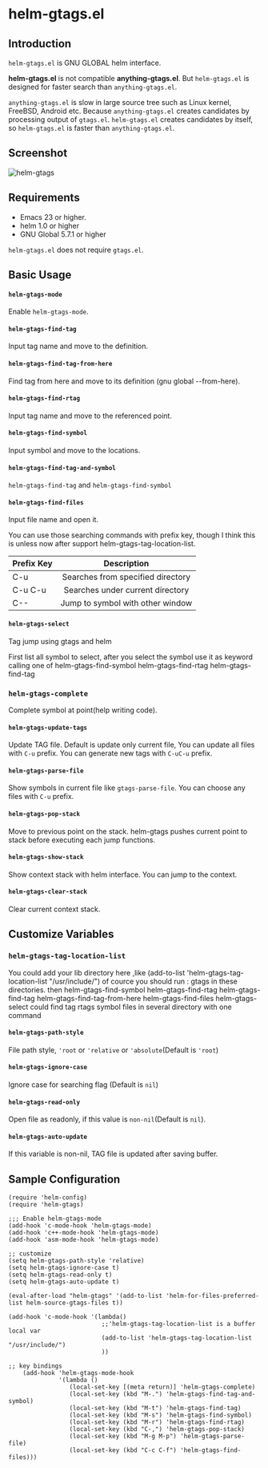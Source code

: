 # helm-gtags.el

## Introduction
`helm-gtags.el` is GNU GLOBAL helm interface.

**helm-gtags.el** is not compatible **anything-gtags.el**.
But `helm-gtags.el` is designed for faster search than `anything-gtags.el`.

`anything-gtags.el` is slow in large source tree such as Linux kernel,
FreeBSD, Android etc. Because `anything-gtags.el` creates candidates
by processing output of `gtags.el`. `helm-gtags.el` creates candidates
by itself, so `helm-gtags.el` is faster than `anything-gtags.el`.


## Screenshot

![helm-gtags](image/helm-gtags.png)


## Requirements
* Emacs 23 or higher.
* helm 1.0 or higher
* GNU Global 5.7.1 or higher

`helm-gtags.el` does not require `gtags.el`.


## Basic Usage

#### `helm-gtags-mode`

Enable `helm-gtags-mode`.

#### `helm-gtags-find-tag`

Input tag name and move to the definition.

#### `helm-gtags-find-tag-from-here`

Find tag from here and move to its definition (gnu global --from-here).

#### `helm-gtags-find-rtag`

Input tag name and move to the referenced point.

#### `helm-gtags-find-symbol`

Input symbol and move to the locations.

#### `helm-gtags-find-tag-and-symbol`

 `helm-gtags-find-tag` and  `helm-gtags-find-symbol`
 
#### `helm-gtags-find-files`

Input file name and open it.

You can use those searching commands with prefix key,
though I think this is unless now after support helm-gtags-tag-location-list.

| Prefix Key  | Description                       |
|:------------|:---------------------------------:|
| C-u         | Searches from specified directory |
| C-u C-u     | Searches under current directory  |
| C--         | Jump to symbol with other window  |



#### `helm-gtags-select`

Tag jump using gtags and helm

First list all symbol to select, after you select the symbol
use it as keyword calling one of
  helm-gtags-find-symbol
  helm-gtags-find-rtag
  helm-gtags-find-tag

### `helm-gtags-complete`

Complete symbol at point(help writing code).

#### `helm-gtags-update-tags`

Update TAG file. Default is update only current file,
You can update all files with `C-u` prefix.
You can generate new tags with `C-uC-u` prefix.

#### `helm-gtags-parse-file`

Show symbols in current file like `gtags-parse-file`. You can choose
any files with `C-u` prefix.

#### `helm-gtags-pop-stack`

Move to previous point on the stack.
helm-gtags pushes current point to stack before executing each jump functions.

#### `helm-gtags-show-stack`

Show context stack with helm interface.
You can jump to the context.

#### `helm-gtags-clear-stack`

Clear current context stack.


## Customize Variables

### `helm-gtags-tag-location-list`
You could add your lib directory here ,like
(add-to-list 'helm-gtags-tag-location-list "/usr/include/")
of cource  you should run : gtags in these directories.
then 
  helm-gtags-find-symbol
  helm-gtags-find-rtag
  helm-gtags-find-tag
  helm-gtags-find-tag-from-here
  helm-gtags-find-files
  helm-gtags-select
could find tag rtags symbol files in several directory with one command
#### `helm-gtags-path-style`

File path style, `'root` or `'relative` or `'absolute`(Default is `'root`)

#### `helm-gtags-ignore-case`

Ignore case for searching flag (Default is `nil`)

#### `helm-gtags-read-only`

Open file as readonly, if this value is `non-nil`(Default is `nil`).


#### `helm-gtags-auto-update`

If this variable is non-nil, TAG file is updated after saving buffer.

## Sample Configuration

```elisp
(require 'helm-config)
(require 'helm-gtags)

;;; Enable helm-gtags-mode
(add-hook 'c-mode-hook 'helm-gtags-mode)
(add-hook 'c++-mode-hook 'helm-gtags-mode)
(add-hook 'asm-mode-hook 'helm-gtags-mode)

;; customize
(setq helm-gtags-path-style 'relative)
(setq helm-gtags-ignore-case t)
(setq helm-gtags-read-only t)
(setq helm-gtags-auto-update t)

(eval-after-load "helm-gtags" '(add-to-list 'helm-for-files-preferred-list helm-source-gtags-files t))

(add-hook 'c-mode-hook '(lambda()
                          ;;'helm-gtags-tag-location-list is a buffer local var
                          (add-to-list 'helm-gtags-tag-location-list "/usr/include/")
                          ))

;; key bindings
    (add-hook 'helm-gtags-mode-hook
              '(lambda ()
                 (local-set-key [(meta return)] 'helm-gtags-complete)
                 (local-set-key (kbd "M-.") 'helm-gtags-find-tag-and-symbol)
                 (local-set-key (kbd "M-t") 'helm-gtags-find-tag)
                 (local-set-key (kbd "M-s") 'helm-gtags-find-symbol)
                 (local-set-key (kbd "M-r") 'helm-gtags-find-rtag)
                 (local-set-key (kbd "C-,") 'helm-gtags-pop-stack)
                 (local-set-key (kbd "M-g M-p") 'helm-gtags-parse-file)
                 (local-set-key (kbd "C-c C-f") 'helm-gtags-find-files)))
```
